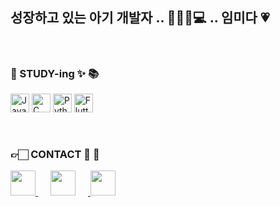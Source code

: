## 성장하고 있는 아기 개발자 .. 🍼👶🏻💻 .. 임미다 💗
<br>

### 📝 STUDY-ing ✨ 📚
<p>
    <img width="30" src="https://user-images.githubusercontent.com/25181517/117201156-9a724800-adec-11eb-9a9d-3cd0f67da4bc.png" alt="Java" title="Java"/>
    <img width="30" src="https://user-images.githubusercontent.com/25181517/192106070-46255bcf-65e6-4c6b-a296-bf8d0d8fb2a7.png" alt="C" title="C"/>
    <img width="30" src="https://user-images.githubusercontent.com/25181517/183423507-c056a6f9-1ba8-4312-a350-19bcbc5a8697.png" alt="Python" title="Python"/>
    <img width="30" src="https://user-images.githubusercontent.com/25181517/186150365-da1eccce-6201-487c-8649-45e9e99435fd.png" alt="Flutter" title="Flutter"/>
</p>

<br>

###  👉🏻 CONTACT 📱 📩 
<a href="https://velog.io/@wldmsdl7/posts">
  <img src="https://img.shields.io/badge/Velog-white?style=flat-square&logo=Velog" style = "height : 40"/>
</a>        
<a href="https://www.instagram.com/nununuejil/">
    <img src="http://img.shields.io/badge/-Instagram-white?style=flat&logo=Instagram&link=https://instagram.com/alpox.dev/" style="height : 40; margin-left : 20px; margin-right : 20px;"/>
</a>
<a href = "wldmsdl5835@gmail.com">
    <img src="https://img.shields.io/badge/Gmail?style=flat-square&logo=Gmail" style = "height : 40"/>
</a>


